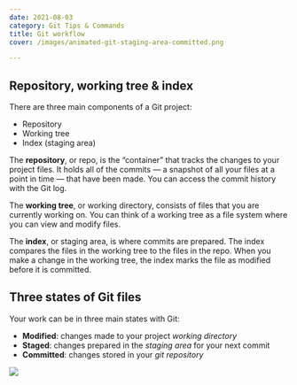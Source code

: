 ```yaml
---
date: 2021-08-03
category: Git Tips & Commands
title: Git workflow
cover: /images/animated-git-staging-area-committed.png

---
```


<!-- more -->

 ## Repository, working tree & index

There are three main components of a Git project:

- Repository
- Working tree
- Index (staging area)

The **repository**, or repo, is the “container” that tracks the changes to your project files. It holds all of the commits — a snapshot of all your files at a point in time — that have been made. You can access the commit history with the Git log.

The **working tree**, or working directory, consists of files that you are currently working on. You can think of a working tree as a file system where you can view and modify files.

The **index**, or staging area, is where commits are prepared. The index compares the files in the working tree to the files in the repo. When you make a change in the working tree, the index marks the file as modified before it is committed.



## Three states of Git files

Your work can be in three main states with Git:

- **Modified**: changes made to your project *working directory*
- **Staged**: changes prepared in the *staging area* for your next commit
- **Committed**: changes stored in your *git repository*

![](/images/git_workflow_002.png)